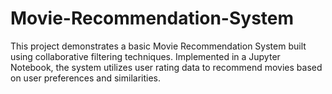 # Movie-Recommendation-System
This project demonstrates a basic Movie Recommendation System built using collaborative filtering techniques. Implemented in a Jupyter Notebook, the system utilizes user rating data to recommend movies based on user preferences and similarities.
